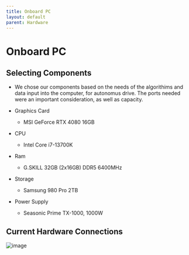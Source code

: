 ```yaml
---
title: Onboard PC
layout: default
parent: Hardware
---
```


# Onboard PC
## Selecting Components
- We chose our components based on the needs of the algorithims and data input into the computer, for autonomus drive. The ports needed were an important consideration, as well as capacity. 

- Graphics Card
  - MSI GeForce RTX 4080 16GB
- CPU
  - Intel Core i7-13700K
- Ram
  - G.SKILL 32GB (2x16GB) DDR5 6400MHz
- Storage
  - Samsung 980 Pro 2TB
- Power Supply
  - Seasonic Prime TX-1000, 1000W

## Current Hardware Connections
![image](https://user-images.githubusercontent.com/113475650/207513321-6453ef99-50e1-4ae4-86e5-2632f8ac3fb0.png)

